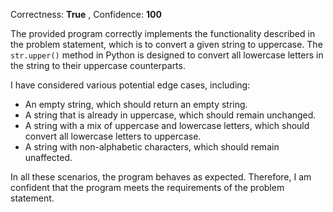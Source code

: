 Correctness: **True** , Confidence: **100**

The provided program correctly implements the functionality described in the problem statement, which is to convert a given string to uppercase. The `str.upper()` method in Python is designed to convert all lowercase letters in the string to their uppercase counterparts. 

I have considered various potential edge cases, including:
- An empty string, which should return an empty string.
- A string that is already in uppercase, which should remain unchanged.
- A string with a mix of uppercase and lowercase letters, which should convert all lowercase letters to uppercase.
- A string with non-alphabetic characters, which should remain unaffected.

In all these scenarios, the program behaves as expected. Therefore, I am confident that the program meets the requirements of the problem statement.
